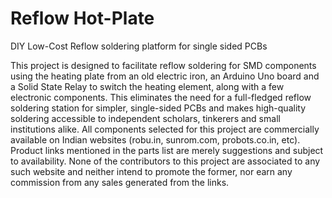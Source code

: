 # Reflow Hot-Plate

DIY Low-Cost Reflow soldering platform for single sided PCBs

This project is designed to facilitate reflow soldering for SMD components using the heating plate from an old electric iron, an Arduino Uno board and a Solid State Relay to switch the heating element, along with a few electronic components. This eliminates the need for a full-fledged reflow soldering station for simpler, single-sided PCBs and makes high-quality soldering accessible to independent scholars, tinkerers and small institutions alike.
All components selected for this project are commercially available on Indian websites (robu.in, sunrom.com, probots.co.in, etc). Product links mentioned in the parts list are merely suggestions and subject to availability. None of the contributors to this project are associated to any such website and neither intend to promote the former, nor earn any commission from any sales generated from the links.
